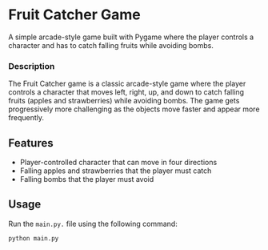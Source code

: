 # Fruit Catcher Game

A simple arcade-style game built with Pygame where the player controls a character and has to catch falling fruits while avoiding bombs.

### Description

The Fruit Catcher game is a classic arcade-style game where the player controls a character that moves left, right, up, and down to catch falling fruits (apples and strawberries) while avoiding bombs. The game gets progressively more challenging as the objects move faster and appear more frequently.

## Features

- Player-controlled character that can move in four directions
- Falling apples and strawberries that the player must catch
- Falling bombs that the player must avoid

## Usage

Run the `main.py.` file using the following command:

`python main.py`
